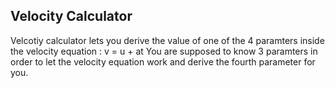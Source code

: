 ## Velocity Calculator

Velcotiy calculator lets you derive the value of one of the 4 paramters inside the velocity equation : v = u + at
You are supposed to know 3 paramters in order to let the velocity equation work and derive the fourth parameter for you.